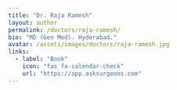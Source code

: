 ```yaml
---
title: "Dr. Raja Ramesh"
layout: author
permalink: /doctors/raja-ramesh/
bio: "MD (Gen Med). Hyderabad."
avatar: /assets/images/doctors/raja-ramesh.jpg
links:
  - label: "Book"
    icon: "fas fa-calendar-check"
    url: "https://app.asksurgeons.com"
---
```

